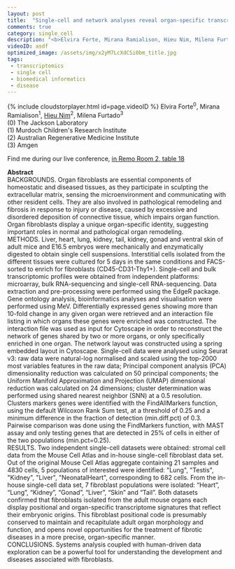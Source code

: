 ```yaml
---
layout: post
title:  "Single-cell and network analyses reveal organ-specific transcriptomic identity of adult fibroblasts"
comments: true
category: single_cell
description: "<b>Elvira Forte, Mirana Ramialison, Hieu Nim, Milena Furtado</b><br/>BACKGROUNDS. Organ fibroblasts are essential compo..."
videoID: asdf
optimized_image: /assets/img/x2yM7LcXdCSi0bm_title.jpg
tags:
 - transcriptomics
 - single cell
 - biomedical informatics
 - disease
---
```

{% include cloudstorplayer.html id=page.videoID %}
Elvira Forte<sup>0</sup>, Mirana Ramialison<sup>1</sup>, <u>Hieu Nim</u><sup>2</sup>, Milena Furtado<sup>3</sup><br/>
\(0\) The Jackson Laboratory<br/>
\(1\) Murdoch Children's Research Institute<br/>
\(2\) Australian Regenerative Medicine Institute<br/>
\(3\) Amgen

Find me during our live conference, [in Remo Room 2, table 18](https://remo.co)

<b>Abstract</b><br/>
BACKGROUNDS. Organ fibroblasts are essential components of homeostatic and diseased tissues, as they participate in sculpting the extracellular matrix, sensing the microenvironment and communicating with other resident cells. They are also involved in pathological remodeling and fibrosis in response to injury or disease, caused by excessive and disordered deposition of connective tissue, which impairs organ function. Organ fibroblasts display a unique organ-specific identity, suggesting important roles in normal and pathological organ remodeling. <br/>METHODS. Liver, heart, lung, kidney, tail, kidney, gonad and ventral skin of adult mice and E16.5 embryos were mechanically and enzymatically digested to obtain single cell suspensions. Interstitial cells isolated from the different tissues were cultured for 5 days in the same conditions and FACS-sorted to enrich for fibroblasts \(CD45-CD31-Thy1+\). Single-cell and bulk transcriptomic profiles were obtained from independent platforms: microarray, bulk RNA-sequencing and single-cell RNA-sequencing. Data extraction and pre-processing were performed using the EdgeR package. Gene ontology analysis, bioinformatics analyses and visualisation were performed using MeV. Differentially expressed genes showing more than 10-fold change in any given organ were retrieved and an interaction file listing in which organs these genes were enriched was constructed. The interaction file was used as input for Cytoscape in order to reconstruct the network of genes shared by two or more organs, or only specifically enriched in one organ. The network layout was constructed using a spring embedded layout in Cytoscape. Single-cell data were analysed using Seurat v3: raw data were natural-log normalised and scaled using the top-2000 most variables features in the raw data; Principal component analysis \(PCA\) dimensionality reduction was calculated on 50 principal components; the Uniform Manifold Approximation and Projection \(UMAP\) dimensional reduction was calculated on 24 dimensions; cluster determination was performed using shared nearest neighbor \(SNN\) at a 0.5 resolution. Clusters markers genes were identified with the FindAllMarkers function, using the default Wilcoxon Rank Sum test, at a threshold of 0.25 and a minimum difference in the fraction of detection \(min.diff.pct\) of 0.3. Pairwise comparison was done using the FindMarkers function, with MAST assay and only testing genes that are detected in 25% of cells in either of the two populations \(min.pct=0.25\).<br/>RESULTS. Two independent single-cell datasets were obtained: stromal cell data from the Mouse Cell Atlas and in-house single-cell fibroblast data set. Out of the original Mouse Cell Atlas aggregate containing 21 samples and 4830 cells, 5 populations of interested were identified: "Lung", "Testis", "Kidney", "Liver", "NeonatalHeart", corresponding to 682 cells. From the in-house single-cell data set, 7 fibroblast populations were isolated: “Heart”, “Lung”, “Kidney”, “Gonad”, “Liver”, “Skin” and “Tail”. Both datasets confirmed that fibroblasts isolated from the adult mouse organs each display positional and organ-specific transcriptome signatures that reflect their embryonic origins. This fibroblast positional code is presumably conserved to maintain and recapitulate adult organ morphology and function, and opens novel opportunities for the treatment of fibrotic diseases in a more precise, organ-specific manner. <br/>CONCLUSIONS. Systems analysis coupled with human-driven data exploration can be a powerful tool for understanding the development and diseases associated with fibroblasts.
